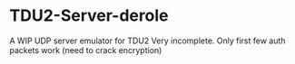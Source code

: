 # TDU2-Server-derole
A WIP UDP server emulator for TDU2
Very incomplete. Only first few auth packets work (need to crack encryption)
